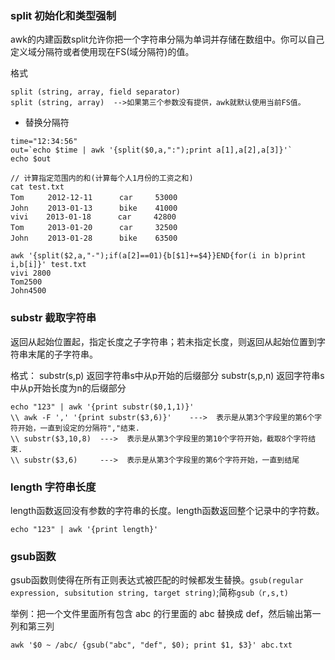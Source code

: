 ### split 初始化和类型强制 
awk的内建函数split允许你把一个字符串分隔为单词并存储在数组中。你可以自己定义域分隔符或者使用现在FS(域分隔符)的值。

格式

```shell
split (string, array, field separator)
split (string, array)  -->如果第三个参数没有提供，awk就默认使用当前FS值。
```
* 替换分隔符

```shell
time="12:34:56"
out=`echo $time | awk '{split($0,a,":");print a[1],a[2],a[3]}'`
echo $out
```

```shell
// 计算指定范围内的和(计算每个人1月份的工资之和)
cat test.txt
Tom　　  2012-12-11      car     53000
John　　 2013-01-13      bike    41000
vivi    2013-01-18      car     42800
Tom　　  2013-01-20      car     32500
John　　 2013-01-28      bike    63500

awk '{split($2,a,"-");if(a[2]==01){b[$1]+=$4}}END{for(i in b)print i,b[i]}' test.txt  
vivi 2800
Tom2500
John4500
```

### substr 截取字符串 ###

返回从起始位置起，指定长度之子字符串；若未指定长度，则返回从起始位置到字符串末尾的子字符串。

格式：
substr(s,p) 返回字符串s中从p开始的后缀部分
substr(s,p,n) 返回字符串s中从p开始长度为n的后缀部分

```shell
echo "123" | awk '{print substr($0,1,1)}'
\\ awk -F ',' '{print substr($3,6)}'    --->  表示是从第3个字段里的第6个字符开始，一直到设定的分隔符","结束.
\\ substr($3,10,8)  --->  表示是从第3个字段里的第10个字符开始，截取8个字符结束.
\\ substr($3,6)     --->  表示是从第3个字段里的第6个字符开始，一直到结尾
```

### length 字符串长度 ###
length函数返回没有参数的字符串的长度。length函数返回整个记录中的字符数。
```
echo "123" | awk '{print length}'
```

### gsub函数

gsub函数则使得在所有正则表达式被匹配的时候都发生替换。`gsub(regular expression, subsitution string, target string)`;简称`gsub（r,s,t)`

举例：把一个文件里面所有包含 abc 的行里面的 abc 替换成 def，然后输出第一列和第三列

```
awk '$0 ~ /abc/ {gsub("abc", "def", $0); print $1, $3}' abc.txt
```